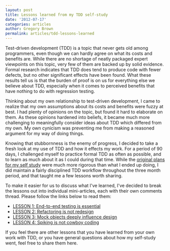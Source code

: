 ```yaml
---
layout: post
title: Lessons learned from my TDD self-study
date: '2012-07-17'
categories: articles
author: Gregory Brown
permalink: articles/tdd-lessons-learned
---
```


Test-driven development (TDD) is a topic that never gets old among programmers, 
even though we can hardly agree on what its costs and benefits are. While 
there are no shortage of neatly packaged expert viewpoints on this topic,
very few of them are backed up by solid evidence. Formal research
indicates that TDD does tend to produce code with fewer defects, but no other
significant effects have been found. What these results tell us is that the
burden of proof is on us for everything else we believe about TDD, especially 
when it comes to perceived benefits that have nothing to do with 
regression testing.

Thinking about my own relationship to test-driven development, I came to
realize that my own assumptions about its costs and benefits were 
fuzzy at best. I had plenty of opinions on the topic, but found it hard to 
elaborate on them. As these opinions hardened into beliefs, it became 
much more challenging to meaningfully consider ideas about TDD which
differed from my own. My own cynicism was preventing me from making 
a reasoned argument for my way of doing things. 

Knowing that stubbornness is the enemy of progress, I decided to take 
a fresh look at my use of TDD and how it effects my work. For a period
of 90 days, I challenged myself to practice formal TDD as often as 
possible, and to learn as much about 
it as I could during that time. While the [original plans for my self
study](http://practicingruby.com/articles/28) were much more
rigorous than what I ended up doing, I did maintain a fairly
disciplined TDD workflow throughout the three month period, and that
taught me a few lessons worth sharing.

To make it easier for us to discuss what I've learned, I've decided to 
break the lessons out into individual mini-articles, each with their own comments
thread. Please follow the links below to read them:

* [LESSON 1: End-to-end testing is essential](http://practicingruby.com/articles/66)
* [LESSON 2: Refactoring is not redesign](http://practicingruby.com/articles/67)
* [LESSON 3: Mock objects deeply influence design](http://practicingruby.com/articles/68)
* [LESSON 4: Spiking is not cowboy coding](http://practicingruby.com/articles/69)

If you feel there are other lessons that you have learned from your own work
with TDD, or you have general questions about how my self-study went, feel free
to share them here.
